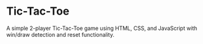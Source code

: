# Tic-Tac-Toe
A simple 2-player Tic-Tac-Toe game using HTML, CSS, and JavaScript with win/draw detection and reset functionality.
